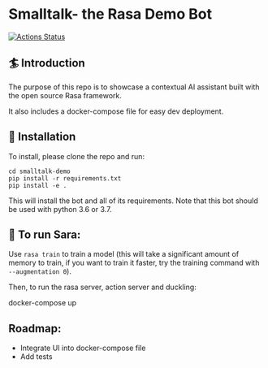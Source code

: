 # Smalltalk- the Rasa Demo Bot
[![Actions Status](https://github.com/donbale/smalltalk-demo/workflows/Continuous%20Integration/badge.svg?branch=master)](https://github.com/donbale/smalltalk-demo/actions)

## :surfer: Introduction
The purpose of this repo is to showcase a contextual AI assistant built with the open source Rasa framework. 

It also includes a docker-compose file for easy dev deployment.

## 👷‍ Installation

To install, please clone the repo and run:

```
cd smalltalk-demo
pip install -r requirements.txt
pip install -e .
```
This will install the bot and all of its requirements.
Note that this bot should be used with python 3.6 or 3.7.

## 🤖 To run Sara:

Use `rasa train` to train a model (this will take a significant amount of memory to train,
if you want to train it faster, try the training command with
`--augmentation 0`).

Then, to run the rasa server, action server and duckling:

docker-compose up 

## Roadmap:
- Integrate UI into docker-compose file
- Add tests 